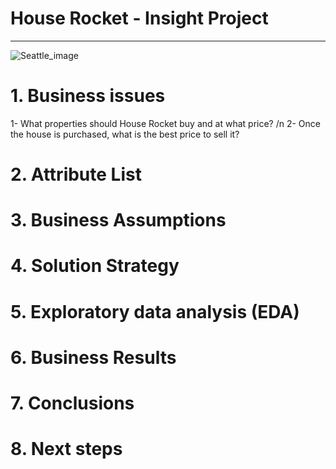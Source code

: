 # House Rocket - Insight Project
---

![Seattle_image](https://user-images.githubusercontent.com/95039795/168675366-c7624547-075c-4795-8cde-e1d96b42240a.jpg)

# 1. Business issues

  1- What properties should House Rocket buy and at what price? /n
  2- Once the house is purchased, what is the best price to sell it?

# 2. Attribute List

# 3. Business Assumptions

# 4. Solution Strategy

# 5. Exploratory data analysis (EDA)

# 6. Business Results

# 7. Conclusions

# 8. Next steps



